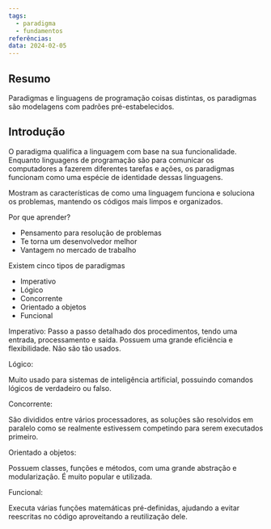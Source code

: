 ```yaml
---
tags:
  - paradigma
  - fundamentos
referências: 
data: 2024-02-05
---
```

## Resumo

Paradigmas e linguagens de programação coisas distintas, os paradigmas são modelagens com padrões pré-estabelecidos.

## Introdução

O paradigma qualifica a linguagem com base na sua funcionalidade. Enquanto linguagens de programação são para comunicar os computadores a fazerem diferentes tarefas e ações, os paradigmas funcionam como uma espécie de identidade dessas linguagens.

Mostram as características de como uma linguagem funciona e soluciona os problemas, mantendo os códigos mais limpos e organizados.

Por que aprender? 
- Pensamento para resolução de problemas
- Te torna um desenvolvedor melhor
- Vantagem no mercado de trabalho

Existem cinco tipos de paradigmas
- Imperativo
- Lógico
- Concorrente
- Orientado a objetos
- Funcional

Imperativo:
Passo a passo detalhado dos procedimentos, tendo uma entrada, processamento e saída. Possuem uma grande eficiência e flexibilidade. Não são tão usados.

Lógico:

Muito usado para sistemas de inteligência artificial, possuindo comandos lógicos de verdadeiro ou falso.

Concorrente:

São divididos entre vários processadores, as soluções são resolvidos em paralelo como se realmente estivessem competindo para serem executados primeiro.

Orientado a objetos:

Possuem classes, funções e métodos, com uma grande abstração e modularização. É muito popular e utilizada.

Funcional:

Executa várias funções matemáticas pré-definidas, ajudando a evitar reescritas no código aproveitando a reutilização dele.